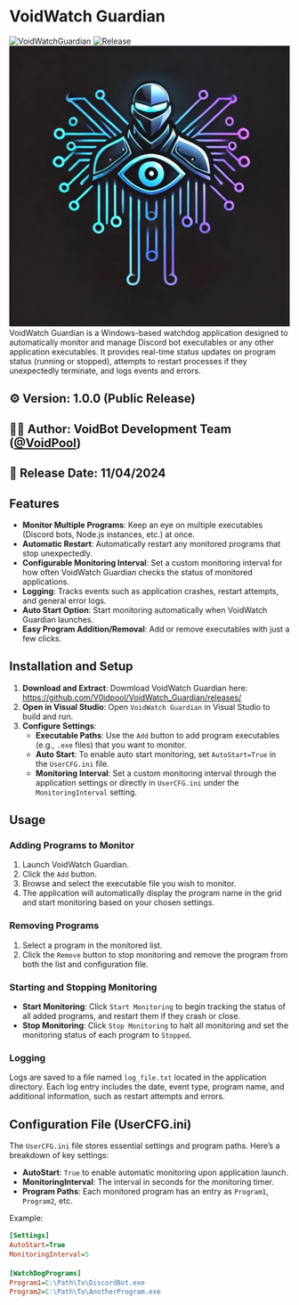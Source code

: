 # VoidWatch Guardian
![VoidWatchGuardian](https://img.shields.io/badge/version-1.0.0-brightgreen)
![Release](https://img.shields.io/badge/Release-10%2F13%2F2024-blue)
![VoidWatch Guardian Logo](https://raw.githubusercontent.com/V0idpool/VoidWatch_Guardian/refs/heads/main/voidwatch.webp)
VoidWatch Guardian is a Windows-based watchdog application designed to automatically monitor and manage Discord bot executables or any other application executables. It provides real-time status updates on program status (running or stopped), attempts to restart processes if they unexpectedly terminate, and logs events and errors.

## ⚙️ **Version**: 1.0.0 (Public Release)  
## 👨‍💻 **Author**: VoidBot Development Team ([@VoidPool](https://github.com/V0idpool))  
## 📅 **Release Date**: 11/04/2024  

## Features

- **Monitor Multiple Programs**: Keep an eye on multiple executables (Discord bots, Node.js instances, etc.) at once.
- **Automatic Restart**: Automatically restart any monitored programs that stop unexpectedly.
- **Configurable Monitoring Interval**: Set a custom monitoring interval for how often VoidWatch Guardian checks the status of monitored applications.
- **Logging**: Tracks events such as application crashes, restart attempts, and general error logs.
- **Auto Start Option**: Start monitoring automatically when VoidWatch Guardian launches.
- **Easy Program Addition/Removal**: Add or remove executables with just a few clicks.

## Installation and Setup

1. **Download and Extract**: Dowmload VoidWatch Guardian here: https://github.com/V0idpool/VoidWatch_Guardian/releases/
2. **Open in Visual Studio**: Open `VoidWatch Guardian` in Visual Studio to build and run.
3. **Configure Settings**:
    - **Executable Paths**: Use the `Add` button to add program executables (e.g., `.exe` files) that you want to monitor.
    - **Auto Start**: To enable auto start monitoring, set `AutoStart=True` in the `UserCFG.ini` file.
    - **Monitoring Interval**: Set a custom monitoring interval through the application settings or directly in `UserCFG.ini` under the `MonitoringInterval` setting.

## Usage

### Adding Programs to Monitor

1. Launch VoidWatch Guardian.
2. Click the `Add` button.
3. Browse and select the executable file you wish to monitor.
4. The application will automatically display the program name in the grid and start monitoring based on your chosen settings.

### Removing Programs

1. Select a program in the monitored list.
2. Click the `Remove` button to stop monitoring and remove the program from both the list and configuration file.

### Starting and Stopping Monitoring

- **Start Monitoring**: Click `Start Monitoring` to begin tracking the status of all added programs, and restart them if they crash or close.
- **Stop Monitoring**: Click `Stop Monitoring` to halt all monitoring and set the monitoring status of each program to `Stopped`.

### Logging

Logs are saved to a file named `log_file.txt` located in the application directory. Each log entry includes the date, event type, program name, and additional information, such as restart attempts and errors.

## Configuration File (UserCFG.ini)

The `UserCFG.ini` file stores essential settings and program paths. Here’s a breakdown of key settings:

- **AutoStart**: `True` to enable automatic monitoring upon application launch.
- **MonitoringInterval**: The interval in seconds for the monitoring timer.
- **Program Paths**: Each monitored program has an entry as `Program1`, `Program2`, etc.

Example:
```ini
[Settings]
AutoStart=True
MonitoringInterval=5

[WatchDogPrograms]
Program1=C:\Path\To\DiscordBot.exe
Program2=C:\Path\To\AnotherProgram.exe

